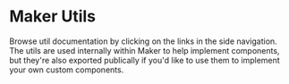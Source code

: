 # Maker Utils

Browse util documentation by clicking on the links in the side navigation. The utils are used internally within Maker to help implement components, but they're also exported publically if you'd like to use them to implement your own custom components.
